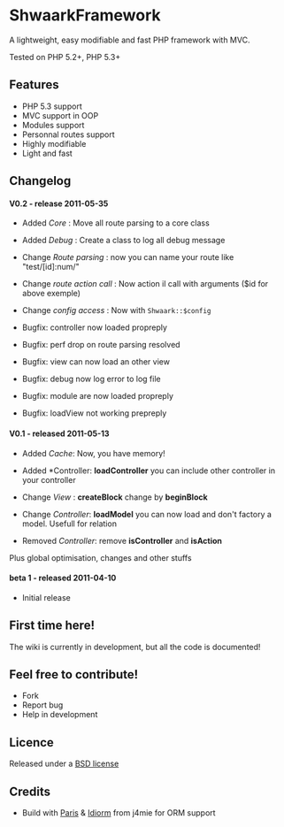 ShwaarkFramework
================

A lightweight, easy modifiable and fast PHP framework with MVC.

Tested on PHP 5.2+, PHP 5.3+

Features
--------

* PHP 5.3 support
* MVC support in OOP
* Modules support
* Personnal routes support
* Highly modifiable
* Light and fast

Changelog
---------

#### V0.2 - release 2011-05-35
* Added *Core* : Move all route parsing to a core class
* Added *Debug* : Create a class to log all debug message

* Change *Route parsing* : now you can name your route like "test/[id]:num/"
* Change *route action call* : Now action il call with arguments ($id for above exemple)
* Change *config access* : Now with ```Shwaark::$config```

* Bugfix: controller now loaded propreply
* Bugfix: perf drop on route parsing resolved
* Bugfix: view can now load an other view
* Bugfix: debug now log error to log file
* Bugfix: module are now loaded propreply
* Bugfix: loadView not working prepreply

#### V0.1 - released 2011-05-13
* Added *Cache*: Now, you have memory!
* Added *Controller: **loadController** you can include other controller in your controller

* Change *View* : **createBlock** change by **beginBlock**
* Change *Controller*: **loadModel** you can now load and don't factory a model. Usefull for relation

* Removed *Controller*: remove **isController** and **isAction**

Plus global optimisation, changes and other stuffs

#### beta 1 - released 2011-04-10

* Initial release


First time here!
----------------

The wiki is currently in development, but all the code is documented!

Feel free to contribute!
------------------------

* Fork
* Report bug
* Help in development

Licence
-------

Released under a [BSD license](http://en.wikipedia.org/wiki/BSD_licenses)

Credits
-------

* Build with [Paris](http://github.com/j4mie/paris) & [Idiorm](http://github.com/j4mie/idiorm) from j4mie for ORM support